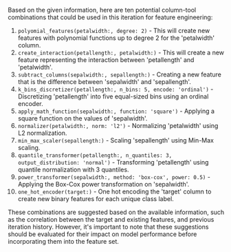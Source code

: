  Based on the given information, here are ten potential column-tool combinations that could be used in this iteration for feature engineering:

1. `polyomial_features(petalwidth:, degree: 2)` - This will create new features with polynomial functions up to degree 2 for the 'petalwidth' column.
2. `create_interaction(petallength:, petalwidth:)` - This will create a new feature representing the interaction between 'petallength' and 'petalwidth'.
3. `subtract_columns(sepalwidth:, sepallength:)` - Creating a new feature that is the difference between 'sepalwidth' and 'sepallength'.
4. `k_bins_discretizer(petallength:, n_bins: 5, encode: 'ordinal')` - Discretizing 'petallength' into five equal-sized bins using an ordinal encoder.
5. `apply_math_function(sepalwidth:, function: 'square')` - Applying a square function on the values of 'sepalwidth'.
6. `normalizer(petalwidth:, norm: 'l2')` - Normalizing 'petalwidth' using L2 normalization.
7. `min_max_scaler(sepallength:)` - Scaling 'sepallength' using Min-Max scaling.
8. `quantile_transformer(petallength:, n_quantiles: 3, output_distribution: 'normal')` - Transforming 'petallength' using quantile normalization with 3 quantiles.
9. `power_transformer(sepalwidth:, method: 'box-cox', power: 0.5)` - Applying the Box-Cox power transformation on 'sepalwidth'.
10. `one_hot_encoder(target:)` - One hot encoding the 'target' column to create new binary features for each unique class label.

These combinations are suggested based on the available information, such as the correlation between the target and existing features, and previous iteration history. However, it's important to note that these suggestions should be evaluated for their impact on model performance before incorporating them into the feature set.